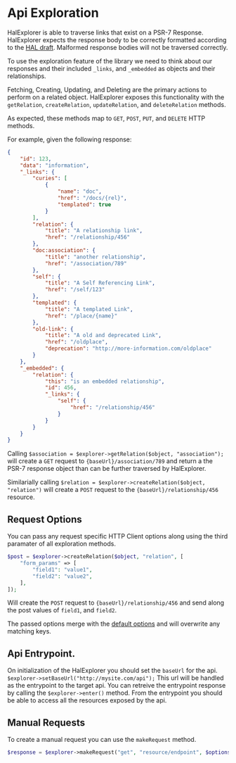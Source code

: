 # Api Exploration

HalExplorer is able to traverse links that exist on a PSR-7 Response. HalExplorer
expects the response body to be correctly formatted according to the
[HAL draft][0]. Malformed response bodies will not be traversed correctly.

To use the exploration feature of the library we need to think about our
responses and their included `_links`, and `_embedded` as objects and their
relationships.

Fetching, Creating, Updating, and Deleting are the primary actions to perform on
a related object. HalExplorer exposes this functionality with the
`getRelation`, `createRelation`, `updateRelation`, and `deleteRelation` methods.

As expected, these methods map to `GET`, `POST`, `PUT`, and `DELETE` HTTP
methods.

For example, given the following response:

```json
{
    "id": 123,
    "data": "information",
    "_links": {
        "curies": [
            {
                "name": "doc",
                "href": "/docs/{rel}",
                "templated": true
            }
        ],
        "relation": {
            "title": "A relationship link",
            "href": "/relationship/456"
        },
        "doc:association": {
            "title": "another relationship",
            "href": "/association/789"
        },
        "self": {
            "title": "A Self Referencing Link",
            "href": "/self/123"
        },
        "templated": {
            "title": "A templated Link",
            "href": "/place/{name}"
        },
        "old-link": {
            "title": "A old and deprecated Link",
            "href": "/oldplace",
            "deprecation": "http://more-information.com/oldplace"
        }
    },
    "_embedded": {
        "relation": {
            "this": "is an embedded relationship",
            "id": 456,
            "_links": {
                "self": {
                    "href": "/relationship/456"
                }
            }
        }
    }
}
```

Calling `$association = $explorer->getRelation($object, "association");` will
create a `GET` request to `{baseUrl}/association/789` and return a the PSR-7
response object than can be further traversed by HalExplorer.

Similarially calling `$relation = $explorer->createRelation($object, "relation")`
will create a `POST` request to the `{baseUrl}/relationship/456` resource.

## Request Options

You can pass any request specific HTTP Client options along using the third
paramater of all exploration methods.

```php
$post = $explorer->createRelation($object, "relation", [
    "form_params" => [
        "field1": "value1",
        "field2": "value2",
    ],
]);
```

Will create the `POST` request to `{baseUrl}/relationship/456` and send along
the post values of `field1`, and `field2`.

The passed options merge with the [default options][1] and will overwrite any
matching keys.


## Api Entrypoint.

On initialization of the HalExplorer you should set the `baseUrl` for the
api. `$explorer->setBaseUrl("http://mysite.com/api");` This url will be handled
as the entrypoint to the target api. You can retreive the entrypoint response
by calling the `$explorer->enter()` method. From the entrypoint you should be
able to access all the resources exposed by the api.

## Manual Requests

To create a manual request you can use the `makeRequest` method.

```php
$response = $explorer->makeRequest("get", "resource/endpoint", $options);
```

[0]: https://tools.ietf.org/html/draft-kelly-json-hal-06
[1]: default-request-values.md

